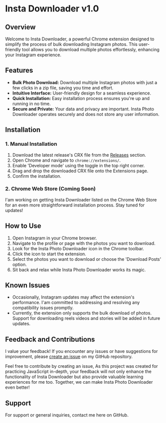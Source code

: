 # Insta Downloader v1.0

## Overview

Welcome to Insta Downloader, a powerful Chrome extension designed to simplify the process of bulk downloading Instagram photos. This user-friendly tool allows you to download multiple photos effortlessly, enhancing your Instagram experience.

## Features

- **Bulk Photo Download:** Download multiple Instagram photos with just a few clicks in a zip file, saving you time and effort.
- **Intuitive Interface:** User-friendly design for a seamless experience.
- **Quick Installation:** Easy installation process ensures you're up and running in no time.
- **Secure and Private:** Your data and privacy are important. Insta Photo Downloader operates securely and does not store any user information.

## Installation

### 1. Manual Installation

1. Download the latest release's CRX file from the [Releases](https://github.com/aniruddha76/insta-downloader/releases) section.
2. Open Chrome and navigate to `chrome://extensions/`.
3. Enable 'Developer mode' using the toggle in the top right corner.
4. Drag and drop the downloaded CRX file onto the Extensions page.
5. Confirm the installation.

### 2. Chrome Web Store (Coming Soon)

I'am working on getting Insta Downloader listed on the Chrome Web Store for an even more straightforward installation process. Stay tuned for updates!

## How to Use

1. Open Instagram in your Chrome browser.
2. Navigate to the profile or page with the photos you want to download.
3. Look for the Insta Photo Downloader icon in the Chrome toolbar.
4. Click the icon to start the extension.
5. Select the photos you want to download or choose the 'Download Posts' option.
6. Sit back and relax while Insta Photo Downloader works its magic.

## Known Issues

- Occasionally, Instagram updates may affect the extension's performance. I'am committed to addressing and resolving any compatibility issues promptly.
- Currently, the extension only supports the bulk download of photos. Support for downloading reels videos and stories will be added in future updates.

## Feedback and Contributions

I value your feedback! If you encounter any issues or have suggestions for improvement, please [create an issue](https://github.com/aniruddha76/insta-downloader/issues) on my GitHub repository.

Feel free to contribute by creating an issue, As this project was created for practicing JavaScript in-depth, your feedback will not only enhance the functionality of Insta Downloader but also provide valuable learning experiences for me too. Together, we can make Insta Photo Downloader even better!

## Support

For support or general inquiries, contact me here on GitHub.
